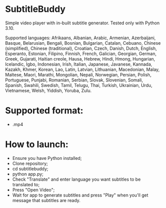 # SubtitleBuddy

Simple video player with in-built subtitle generator. Tested only with Python 3.10.

Supported languages: Afrikaans, Albanian, Arabic, Armenian, Azerbaijani, Basque, Belarusian, Bengali,
Bosnian, Bulgarian, Catalan, Cebuano, Chinese (simplified), Chinese (traditional), Croatian, Czech, Danish, Dutch, English, Esperanto, Estonian, Filipino, Finnish, French, Galician, Georgian, German, Greek, Gujarati, Haitian creole, Hausa, Hebrew, Hindi, Hmong, Hungarian, Icelandic, Igbo, Indonesian, Irish, Italian, Japanese, Javanese, Kannada, Kazakh, Khmer, Korean, Lao, Latin, Latvian, Lithuanian, Macedonian, Malay, Maltese, Maori, Marathi, Mongolian, Nepali, Norwegian, Persian, Polish, Portuguese, Punjabi, Romanian, Serbian, Slovak, Slovenian, Somali, Spanish, Swahili, Swedish, Tamil, Telugu, Thai, Turkish, Ukrainian, Urdu, Vietnamese, Welsh, Yiddish, Yoruba, Zulu.

# Supported format:
- .mp4

# How to launch:
- Ensure you have Python installed;
- Clone repository;
- cd subtitlebuddy;
- python app.py;
- Check "Translate" and enter language you want subtitles to be translated to;
- Press "Open Video";
- Wait for app to generate subtitles and press "Play" when you'll get message that subtitles are ready.
